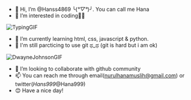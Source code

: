 - 👋 Hi, I’m @Hanss4869 ╰(*°▽°*)╯. You can call me Hana
- 👀 I’m interested in coding👩‍💻

![TypingGIF](https://user-images.githubusercontent.com/107233338/189560737-819cbde6-4b90-4c7b-89d1-8a4795eded2c.gif)

- 🌱 I’m currently learning html, css, javascript & python.
- 📑 I'm still parcticing to use git ಥ_ಥ (git is hard but i am ok)

![DwayneJohnsonGIF](https://user-images.githubusercontent.com/107233338/189560193-ae892c6f-bba7-4bbb-9568-220055f501af.gif)


- 💞️ I’m looking to collaborate with github community
- 📫 You can reach me through email(nurulhanamuslih@gmail.com) or twitter(_Hans999_@Hana999)
- 😊 Have a nice day!

<!---
Hanss4869/Hanss4869 is a ✨ special ✨ repository because its `README.md` (this file) appears on your GitHub profile.
You can click the Preview link to take a look at your changes.
--->
